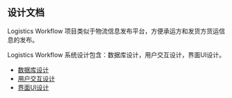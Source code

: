 ## 设计文档

Logistics Workflow 项目类似于物流信息发布平台，方便承运方和发货方货运信息的发布。

Logistics Workflow 系统设计包含：数据库设计，用户交互设计，界面UI设计。

* [数据库设计](database.md)
* [用户交互设计](interaction.md)
* [界面UI设计](surface.md)